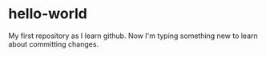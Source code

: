 # hello-world
My first repository as I learn github.
Now I'm typing something new to learn about committing changes.
